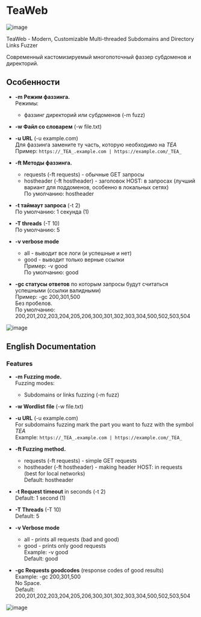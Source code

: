 # TeaWeb
![image](https://github.com/Puerh0x1/TeaWeb/assets/162372951/c2a9794b-698c-4ae0-ae9e-fd131e703d6b)

TeaWeb - Modern, Customizable Multi-threaded Subdomains and Directory Links Fuzzer

Современный кастомизируемый многопоточный фаззер субдоменов и директорий.


## Особенности

- **-m Режим фаззинга.**  
  Режимы:
  - фаззинг директорий или субдоменов  (-m fuzz)

- **-w Файл со словарем** (-w file.txt)

- **-u URL** (-u example.com)  
  Для фаззинга замените ту часть, которую необходимо на _TEA_  
  Пример: `https://_TEA_.example.com | https://example.com/_TEA_`

- **-ft Методы фаззинга.**  
  - requests (-ft requests) - обычные GET запросы  
  - hostheader (-ft hostheader) - заголовок HOST: в запросах (лучший вариант для поддоменов, особенно в локальных сетях)  
  По умолчанию: hostheader

- **-t таймаут запроса** (-t 2)  
  По умолчанию: 1 секунда (1)

- **-T threads** (-T 10)  
  По умолчанию: 5

- **-v verbose mode**  
  - all - выводит все логи (и успешные и нет)  
  - good - выводит только верные ссылки  
  Пример: -v good  
  По умолчанию: good

- **-gc статусы ответов** по которым запросы будут считаться успешными (ссылки валидными)  
  Пример: -gc 200,301,500  
  Без пробелов.  
  По умолчанию: 200,201,202,203,204,205,206,300,301,302,303,304,500,502,503,504

![image](https://github.com/Puerh0x1/TeaWeb/assets/162372951/6c096137-65e5-43db-80bb-c1a3939f0452)

 
## English Documentation

### Features

- **-m Fuzzing mode.**  
  Fuzzing modes:
  - Subdomains or links fuzzing (-m fuzz)

- **-w Wordlist file** (-w file.txt)

- **-u URL** (-u example.com)  
  For subdomains fuzzing mark the part you want to fuzz with the symbol _TEA_  
  Example: `https://_TEA_.example.com | https://example.com/_TEA_`

- **-ft Fuzzing method.**  
  - requests (-ft requests) - simple GET requests  
  - hostheader (-ft hostheader) - making header HOST: in requests (best for local networks)  
  Default: hostheader

- **-t Request timeout** in seconds (-t 2)  
  Default: 1 second (1)

- **-T Threads** (-T 10)  
  Default: 5

- **-v Verbose mode**  
  - all - prints all requests (bad and good)  
  - good - prints only good requests  
  Example: -v good  
  Default: good

- **-gc Requests goodcodes** (response codes of good results)  
  Example: -gc 200,301,500  
  No Space.  
  Default: 200,201,202,203,204,205,206,300,301,302,303,304,500,502,503,504

![image](https://github.com/Puerh0x1/TeaWeb/assets/162372951/6c096137-65e5-43db-80bb-c1a3939f0452)

